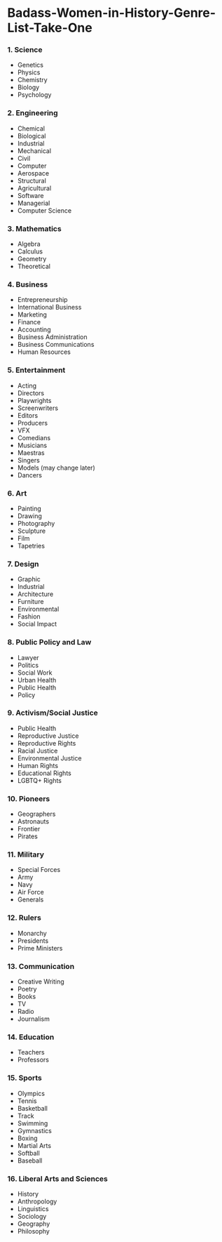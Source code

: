 # Badass-Women-in-History-Genre-List-Take-One

### 1. Science
  * Genetics 
  * Physics 
  * Chemistry 
  * Biology 
  * Psychology
    
### 2. Engineering 
  * Chemical 
  * Biological 
  * Industrial 
  * Mechanical 
  * Civil 
  * Computer 
  * Aerospace 
  * Structural
  * Agricultural
  * Software 
  * Managerial
  * Computer Science
	
### 3. Mathematics
  * Algebra 
  * Calculus 
  * Geometry 
  * Theoretical
    
### 4. Business
  * Entrepreneurship
  * International Business
  * Marketing 
  * Finance 
  * Accounting
  * Business Administration
  * Business Communications
  * Human Resources
    
### 5. Entertainment
  * Acting 
  * Directors
  * Playwrights 
  * Screenwriters
  * Editors
  * Producers
  * VFX 
  * Comedians
  * Musicians 
  * Maestras
  * Singers 
  * Models (may change later)
  * Dancers
    
### 6. Art
  * Painting 
  * Drawing
  * Photography 
  * Sculpture 
  * Film 
  * Tapetries
    
### 7. Design 
  * Graphic
  * Industrial 
  * Architecture 
  * Furniture 
  * Environmental 
  * Fashion 
  * Social Impact
    
### 8. Public Policy and Law
  * Lawyer 
  * Politics 
  * Social Work 
  * Urban Health
  * Public Health
  * Policy
	
### 9. Activism/Social Justice 
  * Public Health 
  * Reproductive Justice 
  * Reproductive Rights 
  * Racial Justice
  * Environmental Justice 
  * Human Rights 
  * Educational Rights 
  * LGBTQ+ Rights
	
### 10. Pioneers
  * Geographers 
  * Astronauts 
  * Frontier  
  * Pirates
    
### 11. Military 
  * Special Forces
  * Army 
  * Navy 
  * Air Force 
  * Generals 
    
### 12. Rulers 
  * Monarchy 
  * Presidents 
  * Prime Ministers 
    
### 13. Communication
  * Creative Writing 
  * Poetry
  * Books
  * TV 
  * Radio
  * Journalism
  
### 14. Education
  * Teachers 
  * Professors 
    
### 15. Sports
  * Olympics 
  * Tennis 
  * Basketball
  * Track
  * Swimming
  * Gymnastics 
  * Boxing 
  * Martial Arts 
  * Softball
  * Baseball
  
### 16. Liberal Arts and Sciences
  * History
  * Anthropology 
  * Linguistics 
  * Sociology
  * Geography 
  * Philosophy
